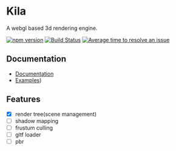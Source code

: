 # Kila

A webgl based 3d rendering engine.

[![npm version](https://badge.fury.io/js/babylonjs.svg)](https://badge.fury.io/js/babylonjs)
[![Build Status](https://dev.azure.com/babylonjs/ContinousIntegration/_apis/build/status/CI?branchName=master)](https://dev.azure.com/babylonjs/ContinousIntegration/_build/latest?definitionId=1&branchName=master)
[![Average time to resolve an issue](http://isitmaintained.com/badge/resolution/BabylonJS/Babylon.js.svg)](http://isitmaintained.com/project/BabylonJS/Babylon.js "Average time to resolve an issue")


## Documentation

- [Documentation](https://eldn.github.io/Kila/index.html)
- [Examples](https://eldn.github.io/Kila/index.html))


## Features

- [x] render tree(scene management)  
- [ ] shadow mapping  
- [ ] frustum culling
- [ ] gltf loader
- [ ] pbr
